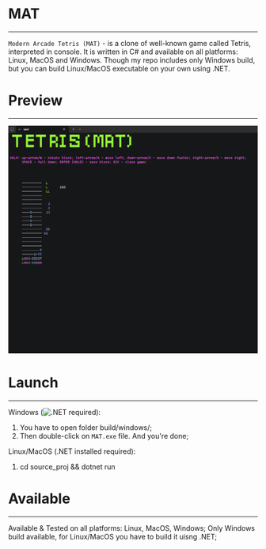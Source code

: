 # MAT
--------
`Modern Arcade Tetris (MAT)` - is a clone of well-known game called Tetris, interpreted in console. It is written in C# and available on all platforms: Linux, MacOS and Windows. Though my repo includes only Windows build, but you can build Linux/MacOS executable on your own using .NET.

# Preview
--------------
![preview](imgs/preview.png)

# Launch
------------
Windows (![.NET](https://dotnet.microsoft.com/en-us/download) required):
1. You have to open folder build/windows/;
2. Then double-click on `MAT.exe` file. And you're done;

Linux/MacOS (.NET installed required):
1. cd source_proj && dotnet run 

# Available
---------------
Available & Tested on all platforms: Linux, MacOS, Windows; 
Only Windows build available, for Linux/MacOS you have to build it uisng .NET;
